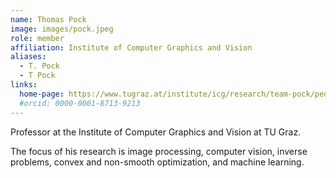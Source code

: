 ```yaml
---
name: Thomas Pock
image: images/pock.jpeg
role: member
affiliation: Institute of Computer Graphics and Vision
aliases:
  - T. Pock
  - T Pock
links:
  home-page: https://www.tugraz.at/institute/icg/research/team-pock/people/pock/
  #orcid: 0000-0001-8713-9213
---
```


Professor at the Institute of Computer Graphics and Vision at TU Graz.

The focus of his research is image processing, computer vision, inverse problems, convex and non-smooth optimization, and machine learning.
